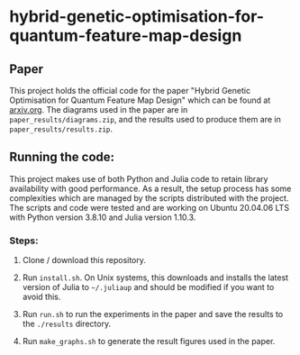 # hybrid-genetic-optimisation-for-quantum-feature-map-design

## Paper
This project holds the official code for the paper "Hybrid Genetic
Optimisation for Quantum Feature Map Design" which can be found at
[arxiv.org](https://arxiv.org/abs/2302.02980). The diagrams used in
the paper are in `paper_results/diagrams.zip`, and the results used to
produce them are in `paper_results/results.zip`.

## Running the code:

This project makes use of both Python and Julia code to retain library
availability with good performance. As a result, the setup process has
some complexities which are managed by the scripts distributed with
the project. The scripts and code were tested and are working on
Ubuntu 20.04.06 LTS with Python version 3.8.10 and Julia version
1.10.3.

### Steps:
1. Clone / download this repository.

2. Run `install.sh`. On Unix systems, this downloads and installs the
   latest version of Julia to `~/.juliaup` and should be modified if
   you want to avoid this.

3. Run `run.sh` to run the experiments in the paper and save the
   results to the `./results` directory.

4. Run `make_graphs.sh` to generate the result figures used in the
   paper.
